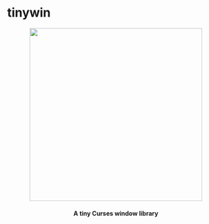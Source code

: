 # tinywin
<p align="center">
  <img src="https://raw.githubusercontent.com/knicholson32/tinywin/master/images/tinywin.png" width="400">
  <h4 align="center">A tiny Curses window library</h4>
</p>
